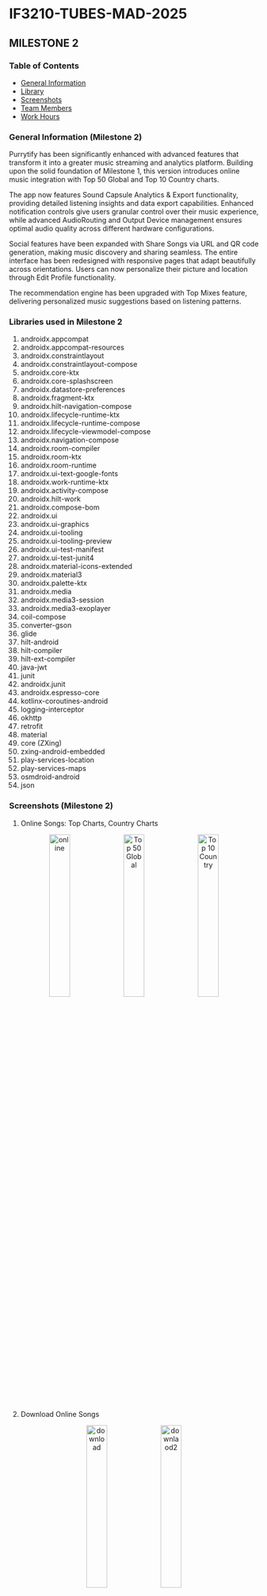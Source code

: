 # IF3210-TUBES-MAD-2025

## MILESTONE 2

### Table of Contents
- [General Information](#general-information-milestone-2)
- [Library](#libraries-used-in-milestone-2)
- [Screenshots](#screenshots-milestone-2)
- [Team Members](#team-members-milestone-2)
- [Work Hours](#work-hours-milestone-2)

### General Information (Milestone 2)
Purrytify has been significantly enhanced with advanced features that transform it into a greater music streaming and analytics platform. Building upon the solid foundation of Milestone 1, this version introduces online music integration with Top 50 Global and Top 10 Country charts.

The app now features Sound Capsule Analytics & Export functionality, providing detailed listening insights and data export capabilities. Enhanced notification controls give users granular control over their music experience, while advanced AudioRouting and Output Device management ensures optimal audio quality across different hardware configurations.

Social features have been expanded with Share Songs via URL and QR code generation, making music discovery and sharing seamless. The entire interface has been redesigned with responsive pages that adapt beautifully across orientations. Users can now personalize their picture and location through Edit Profile functionality.

The recommendation engine has been upgraded with Top Mixes feature, delivering personalized music suggestions based on listening patterns.

### Libraries used in Milestone 2
1. androidx.appcompat
2. androidx.appcompat-resources
3. androidx.constraintlayout
4. androidx.constraintlayout-compose
5. androidx.core-ktx
6. androidx.core-splashscreen
7. androidx.datastore-preferences
8. androidx.fragment-ktx
9. androidx.hilt-navigation-compose
10. androidx.lifecycle-runtime-ktx
11. androidx.lifecycle-runtime-compose
12. androidx.lifecycle-viewmodel-compose
13. androidx.navigation-compose
14. androidx.room-compiler
15. androidx.room-ktx
16. androidx.room-runtime
17. androidx.ui-text-google-fonts
18. androidx.work-runtime-ktx
19. androidx.activity-compose
20. androidx.hilt-work
21. androidx.compose-bom
22. androidx.ui
23. androidx.ui-graphics
24. androidx.ui-tooling
25. androidx.ui-tooling-preview
26. androidx.ui-test-manifest
27. androidx.ui-test-junit4
28. androidx.material-icons-extended
29. androidx.material3
30. androidx.palette-ktx
31. androidx.media
32. androidx.media3-session
33. androidx.media3-exoplayer
34. coil-compose
35. converter-gson
36. glide
37. hilt-android
38. hilt-compiler
39. hilt-ext-compiler
40. java-jwt
41. junit
42. androidx.junit
43. androidx.espresso-core
44. kotlinx-coroutines-android
45. logging-interceptor
46. okhttp
47. retrofit
48. material
49. core (ZXing)
50. zxing-android-embedded
51. play-services-location
52. play-services-maps
53. osmdroid-android
54. json

### Screenshots (Milestone 2)
1. Online Songs: Top Charts, Country Charts
<div align="center">
  <img src="screenshot/milestone2/onlinesong.png" alt="online" width="29%"/>
  <img src="screenshot/milestone2/top50global.png" alt="Top 50 Global" width="29%"/>
  <img src="screenshot/milestone2/top10country.png" alt="Top 10 Country" width="29%"/>
</div>
<br>

2. Download Online Songs
<div align="center">
  <img src="screenshot/milestone2/download1.png" alt="download" width="29%"/>
  <img src="screenshot/milestone2/download2.png" alt="downlaod2" width="29%"/>
</div>
<br>

3. Sound Capsule Analytics & Export
<div align="center">
  <img src="screenshot/milestone2/analytics.png" alt="Sound Capsule Analytics" width="29.8%"/>
  <img src="screenshot/milestone2/export.png" alt="Export Data" width="29.8%"/>
</div>
<br>

4. Sound Capsule Analytics: Time Listened, Top Artist, Top Songs
<div align="center">
  <img src="screenshot/milestone2/time.png" alt="Sound Capsule Analytics" width="29.8%"/>
  <img src="screenshot/milestone2/topa.png" alt="Export Data" width="29.8%"/>
  <img src="screenshot/milestone2/tops.png" alt="Export Data" width="29.8%"/>
</div>
<br>

5. Notification Controls (Virtual Device, Realme Device, Lock Screen)
<div align="center">
  <img src="screenshot/milestone2/notifications.png" alt="Notification Controls" width="29%"/>
  <img src="screenshot/milestone2/notif2.jpg" alt="Notification Controls" width="29%"/>
  <img src="screenshot/milestone2/notif3.jpg" alt="Notification Controls" width="29%"/>
</div>
<br>

6. Audio Routing & Output Device:
<div align="center">
  <img src="screenshot/milestone2/audiorouting.png" alt="Audio Routing" width="30%"/>
  <img src="screenshot/milestone2/outputdevice.png" alt="Output Device" width="30%"/>
</div>
<br>

7. Social Features: Share via URL, QR Code Generation
<div align="center">
  <img src="screenshot/milestone2/share.png" alt="Share URL" width="24%"/>
  <img src="screenshot/milestone2/share2.png" alt="Share URL" width="24.8%"/>
  <img src="screenshot/milestone2/url.png" alt="Share URL" width="24%"/>
  <img src="screenshot/milestone2/qr.png" alt="QR Share" width="24%"/>
</div>
<br>

8. QR Scanner:
<div align="center">
  <img src="screenshot/milestone2/scan.png" alt="Share URL" width="24%"/>
</div>
<br>

9. Edit Profile: Picture (Gallery, Camera)
<div align="center">
  <img src="screenshot/milestone2/editprofile.png" alt="Responsive Design" width="29%"/>
  <img src="screenshot/milestone2/gallery.png" alt="Responsive Layout" width="30%"/>
  <img src="screenshot/milestone2/camera.png" alt="Edit Profile" width="29.8%"/>
</div>
<br>

10. Edit Profile: Location (Dropdown, Auto, Pinpoint)
<div align="center">
  <img src="screenshot/milestone2/auto.png" alt="Responsive Design" width="30%"/>
  <img src="screenshot/milestone2/map.png" alt="Responsive Layout" width="30%"/>
</div>
<br>

11. Responsive Design:
<div>
  <img src="screenshot/milestone2/r1.png" alt="Responsive Design" width="90%" /><br />
  <img src="screenshot/milestone2/r2.png" alt="Responsive Layout" width="90%" /><br />
  <img src="screenshot/milestone2/r3.png" alt="responsive layout" width="90%" />
  <img src="screenshot/milestone2/r4.png" alt="Responsive Design" width="90%" /><br />
  <img src="screenshot/milestone2/r5.png" alt="Responsive Layout" width="90%" /><br />
  <img src="screenshot/milestone2/r6.png" alt="responsive layout" width="90%" />
  <img src="screenshot/milestone2/r7.png" alt="Responsive Design" width="90%" /><br />
  <img src="screenshot/milestone2/r8.png" alt="Responsive Layout" width="90%" /><br />
  <img src="screenshot/milestone2/r9.png" alt="responsive layout" width="90%" />
  <img src="screenshot/milestone2/r10.png" alt="responsive layout" width="90%" />
</div>
<br>

12. Recommendation: Top Mixes
<div align="center">
  <img src="screenshot/milestone2/topmixes.png" alt="Top Mixes" width="29%"/>
</div>

### Project Status (Milestone 2)
Project is complete with advanced features

### Team Members (Milestone 2)
| **NIM**  |           **Nama**            | **Contributions**                                             |
| :------: | :---------------------------: | ------------------------------------------------------------- |
| 13522020 | Aurelius Justin Philo Fanjaya |                                             |
| 13522074 |    Muhammad Naufal Aulia      | Notification controls, QR code scanner, edit profile, online songs UI, sound capsule UI (sound capsule, time listened, top songs, top artist page), all page responsive                                                               |
| 13522090 |        Fedrianz Dharma        |                                |

### Work Hours (Milestone 2)
| **NIM**  |           **Nama**            | **Work Hours**    |
| :------: | :---------------------------: | ----------------- |
| 13522020 | Aurelius Justin Philo Fanjaya |        79         |
| 13522074 |    Muhammad Naufal Aulia      |                 |
| 13522090 |        Fedrianz Dharma        |                |

---

## MILESTONE 1

### Table of Contents
- [General Information](#general-information-milestone-1)
- [Library](#libraries-used-in-milestone-1)
- [Screenshots](#screenshots-milestone-1)
- [Team Members](#team-members-milestone-1)
- [Work Hours](#work-hours-milestone-1)

### General Information (Milestone 1)
Purrytify is a feature-rich Android music player app developed to demonstrate core mobile development principles. It implements secure login with JWT-based authentication, token refresh handling, and secure local storage.

The app features a bottom navigation bar with Home, Library, and Profile sections. Home displays recently played and new songs. Library shows all songs and liked songs using RecyclerView, with instant playback support. A Mini Player persists across views, while the full Now Playing screen provides playback controls and a seekable progress bar.

Users can upload songs from external storage, with metadata auto-filled using MediaMetadataRetriever. Uploaded tracks are stored using RoomDatabase, with support for edit/delete. The Profile screen fetches user data via protected endpoints and shows listening stats.

Background services monitor token expiry and refresh when needed. The app also detects network status in real time, handling offline states gracefully with fallback UI.

### Libraries used in Milestone 1
1. androidx.appcompat
2. androidx.appcompat-resources
3. androidx.constraintlayout
4. androidx.constraintlayout-compose
5. androidx.core-ktx
6. androidx.core-splashscreen
7. androidx.datastore-preferences
8. androidx.fragment-ktx
9. androidx.hilt-navigation-compose
10. androidx.lifecycle-runtime-ktx
11. androidx.lifecycle-runtime-compose
12. androidx.lifecycle-viewmodel-compose
13. androidx.navigation-compose
14. androidx.room-compiler
15. androidx.room-ktx
16. androidx.room-runtime
17. androidx.ui-text-google-fonts
18. androidx.work-runtime-ktx
19. androidx.activity-compose
20. androidx.hilt-work
21. androidx.compose-bom
22. androidx.ui
23. androidx.ui-graphics
24. androidx.ui-tooling
25. androidx.ui-tooling-preview
26. androidx.ui-test-manifest
27. androidx.ui-test-junit4
28. androidx.material-icons-extended
29. androidx.material3
30. coil-compose
31. converter-gson
32. glide
33. hilt-android
34. hilt-compiler
35. hilt-ext-compiler
36. java-jwt
37. junit
38. androidx.junit
39. androidx.espresso-core
40. kotlinx-coroutines-android
41. logging-interceptor
42. okhttp
43. retrofit
44. material
45. androidx.media3-session
46. androidx.media3-exoplayer

### Screenshots (Milestone 1)
1. Main Pages: Login, Home Screen, Library Screen, Profile Screen
<div align="center">
  <img src="screenshot/login.png" alt="Login" width="23%"/>
  <img src="screenshot/home.png" alt="Home" width="23%"/>
  <img src="screenshot/library.png" alt="Library" width="23%"/>
  <img src="screenshot/profile.png" alt="Profile" width="23%"/>
</div>
<br>

2. Library (Liked Tab)
<div align="center">
  <img src="screenshot/liked.png" alt="Home Screen" width="29.8%"/>
</div>
<br>

3. Player, Miniplayer
<div align="center">
  <img src="screenshot/player.png" alt="player" width="24%"/>
  <img src="screenshot/miniplayer1.png" alt="miniplayer1" width="24%"/>
  <img src="screenshot/miniplayer2.png" alt="miniplayer2" width="24%"/>
  <img src="screenshot/miniplayer3.png" alt="miniplayer3" width="24%"/>
</div>
<br>

4. Add, Edit, Delete Song
<div align="center">
  <img src="screenshot/addsong.png" alt="add" width="30%"/>
  <img src="screenshot/editsong.png" alt="edit" width="29.9%"/>
  <img src="screenshot/deletesong.png" alt="delete" width="29.9%"/>
</div>
<br>

5. Network Sensing (Profile page & Popup Snackbar)
<div align="center">
  <img src="screenshot/nointernet.png" alt="network sensing" width="30%"/>
  <img src="screenshot/profilenointernet.png" alt="network sensing" width="30%"/>
  <img src="screenshot/internetrestored.png" alt="network sensing" width="30%"/>
</div>
<br>

6. Bonus: Queue, Shuffle, Repeat (One & All)
<div align="center">
  <img src="screenshot/queue.png" alt="add" width="29%"/>
  <img src="screenshot/repeatone.png" alt="edit" width="33%"/>
  <img src="screenshot/repeatall.png" alt="delete" width="32%"/>
</div>

### Project Status (Milestone 1)
Project is complete

### Team Members (Milestone 1)
| **NIM**  |           **Nama**            | **Contributions**                                             |
| :------: | :---------------------------: | ------------------------------------------------------------- |
| 13522020 | Aurelius Justin Philo Fanjaya | Library, profile integration, home integration, edit, delete song                                                              |
| 13522074 |    Muhammad Naufal Aulia      | Home page, Profile page, Navbar, Logout, Network sensing                                                               |
| 13522090 |        Fedrianz Dharma        |  Login, Set up retrofit, database, api, track view, mini player, add song, dependency injnection, repository, background service, queue, shuffle, repeat                                                             |

### Work Hours (Milestone 1)
| **NIM**  |           **Nama**            | **Work Hours**    |
| :------: | :---------------------------: | ----------------- |
| 13522020 | Aurelius Justin Philo Fanjaya |        50         |
| 13522074 |    Muhammad Naufal Aulia      |        54         |
| 13522090 |        Fedrianz Dharma        |        150        |